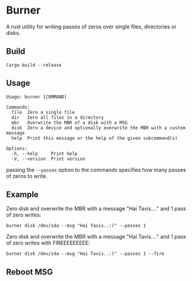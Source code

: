 # Burner

A rust utility for writing passes of zeros over single files, directories or disks.  

## Build
```Cargo build --release```  

## Usage
```
Usage: burner [COMMAND]

Commands:
  file  Zero a single file
  dir   Zero all files in a directory
  mbr   Overwrite the MBR of a disk with a MSG
  disk  Zero a device and optionally overwrite the MBR with a custom message
  help  Print this message or the help of the given subcommand(s)

Options:
  -h, --help     Print help
  -V, --version  Print version
```  

passing the ```--passes``` option to the commands specifies how many passes of zeros to write.  

## Example

Zero disk and overwrite the MBR with a message "Hai Tavis...." and 1 pass of zero writes:  

```burner disk /dev/sda --msg "Hai Tavis..:)" --passes 1```  

Zero disk and overwrite the MBR with a message "Hai Tavis...." and 1 pass of zero writes with FIREEEEEEEEE:  

```burner disk /dev/sda --msg "Hai Tavis..:)" --passes 1 --fire```  


## Reboot MSG
